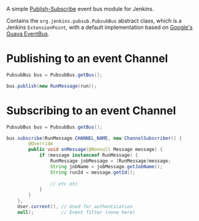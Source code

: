 A simple [Publish-Subscribe](http://www.enterpriseintegrationpatterns.com/patterns/messaging/PublishSubscribeChannel.html) event bus module for Jenkins.

Contains the `org.jenkins.pubsub.PubsubBus` abstract class, which is a Jenkins `ExtensionPoint`, with a default
implementation based on [Google's Guava EventBus](https://github.com/google/guava/wiki/EventBusExplained).

# Publishing to an event Channel

```java
PubsubBus bus = PubsubBus.getBus();

bus.publish(new RunMessage(run));
```

# Subscribing to an event Channel

```java
PubsubBus bus = PubsubBus.getBus();

bus.subscribe(RunMessage.CHANNEL_NAME, new ChannelSubscriber() {
        @Override
        public void onMessage(@Nonnull Message message) {
            if (message instanceof RunMessage) {
                RunMessage jobMessage = (RunMessage)message;
                String jobName = jobMessage.getJobName();
                String runId = message.getId();
                
                // etc etc
            }
        }
    }, 
    User.current(), // Used for authentication 
    null);          // Event filter (none here)
```
